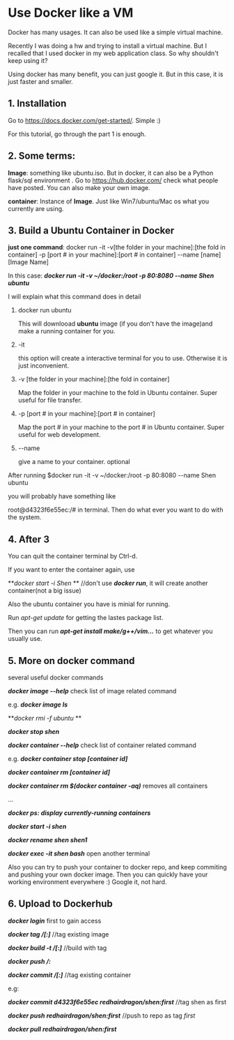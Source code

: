 # Use Docker like a VM

Docker has many usages. It can also be used like a simple virtual machine.

Recently I was doing a hw and trying to install a virtual machine. But I recalled that I used docker in my web application class. So why shouldn't keep using it?

Using docker has many benefit, you can just google it. But in this case, it is just faster and smaller.

## 1. Installation

Go to https://docs.docker.com/get-started/. Simple :)

For this tutorial, go through the part 1 is enough.

## 2. Some terms:

**Image**: something like ubuntu.iso. But in docker, it can also be a Python flask/sql environment . Go to https://hub.docker.com/ check what people have posted. You can also make your own image.

**container**: Instance of **Image**. Just like Win7/ubuntu/Mac os what you currently are using. 

## 3. Build a Ubuntu Container in Docker

**just one command**: docker run -it -v[the folder in your machine]:[the fold in container] -p [port # in your machine]:[port # in container] --name [name] [Image Name]

In this case: ***docker run -it -v ~/docker:/root -p 80:8080 --name Shen ubuntu***

I will explain what this command does in detail

1. docker run ubuntu

   This will downlooad **ubuntu** image (if you don't have the image)and make a running container for you. 

2. -it 

   this option will create a interactive terminal for you to use. Otherwise it is just inconvenient.

3. -v  [the folder in your machine]:[the fold in container]

   Map the folder in your machine to the fold in Ubuntu container. Super useful for file transfer.

4. -p [port # in your machine]:[port # in container]

   Map the port # in your machine to the port # in Ubuntu container. Super useful for web development.

5. --name 

   give a name to your container. optional

After running $docker run -it -v ~/docker:/root -p 80:8080 --name Shen ubuntu

you will probably have something like

root@d4323f6e55ec:/#  in terminal. Then do what ever you want to do with the system.

## 4. After 3

You can quit the container terminal by Ctrl-d.

If you want to enter the container again, use 

***docker start -i Shen* **		//don't use ***docker run***, it will create another container(not a big issue)

Also the ubuntu container you have is minial for running. 

Run *apt-get update* for getting the lastes package list.

Then you can run ***apt-get install make/g++/vim...*** to get whatever you usually use.

## 5. More on docker command 

several useful docker commands

***docker image --help*** check list of image related command

e.g. ***docker image ls***  

***docker rmi -f ubuntu* **

***docker stop shen***

***docker container --help*** check list of container related command

e.g. ***docker container stop [container id]***

***docker container rm [container id]***

***docker container rm $(docker container -aq)***  removes all containers

...

***docker ps: display currently-running containers***

***docker start -i shen***

***docker rename shen shen1*** 

***docker exec -it shen bash*** open another terminal

Also you can try to push your container to docker repo, and keep commiting and pushing your own docker image. Then you can quickly have your working environment everywhere :) Google it, not hard.



## 6. Upload to Dockerhub

***docker login*** first to gain access

***docker tag <existing-image> <hub-user>/<repo-name>[:<tag>]*** //tag existing image

***docker build -t <hub-user>/<repo-name>[:<tag>]*** //build with tag

***docker push <hub-user>/<repo-name>:<tag>***

***docker commit <existing-container> <hub-user>/<repo-name>[:<tag>]*** //tag existing container

 e.g:

***docker commit d4323f6e55ec  redhairdragon/shen:first*** //tag shen as first

***docker push redhairdragon/shen:first*** //push to repo as tag  *first*

***docker pull redhairdragon/shen:first***

